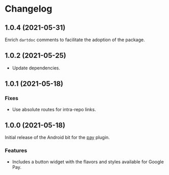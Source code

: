 # Changelog

## 1.0.4 (2021-05-31)
Enrich `dartdoc` comments to facilitate the adoption of the package.

## 1.0.2 (2021-05-25)

* Update dependencies.

## 1.0.1 (2021-05-18)

### Fixes

* Use absolute routes for intra-repo links.

## 1.0.0 (2021-05-18)
Initial release of the Android bit for the [pay](https://pub.dev/packages/pay) plugin.

### Features

* Includes a button widget with the flavors and styles available for Google Pay.